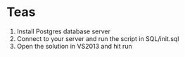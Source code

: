 Teas
====

1. Install Postgres database server
2. Connect to your server and run the script in SQL/init.sql
3. Open the solution in VS2013 and hit run
